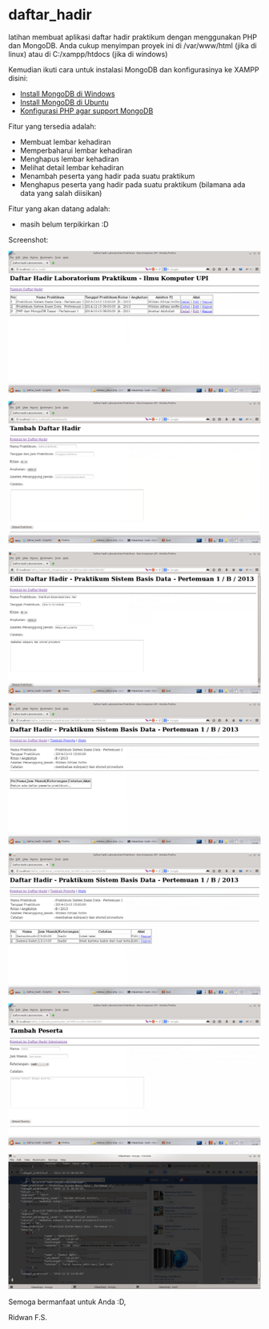 daftar_hadir
============

latihan membuat aplikasi daftar hadir praktikum dengan menggunakan PHP dan MongoDB. Anda cukup menyimpan proyek ini di /var/www/html (jika di linux) atau di C:/xampp/htdocs (jika di windows)

Kemudian ikuti cara untuk instalasi MongoDB dan konfigurasinya ke XAMPP disini:  

* [Install MongoDB di Windows](http://www.candra.web.id/2014/03/02/cara-install-mongodb-di-windows/)
* [Install MongoDB di Ubuntu](http://awansembilan.blogspot.com/2011/04/install-mongodb-dengan-xampp-di-ubuntu.html)
* [Konfigurasi PHP agar support MongoDB](http://www.candra.web.id/2014/03/05/konfigurasi-php-agar-support-mongodb/)

Fitur yang tersedia adalah:

- Membuat lembar kehadiran
- Memperbaharui lembar kehadiran
- Menghapus lembar kehadiran
- Melihat detail lembar kehadiran
- Menambah peserta yang hadir pada suatu praktikum
- Menghapus peserta yang hadir pada suatu praktikum (bilamana ada data yang salah diisikan)

Fitur yang akan datang adalah:

- masih belum terpikirkan :D

Screenshot:

![](https://github.com/Danboru/Daftar_Hadir/blob/master/assets/screenshot/Selection_007.png)

![](https://github.com/Danboru/Daftar_Hadir/blob/master/assets/screenshot/Selection_008.png)

![](https://github.com/Danboru/Daftar_Hadir/blob/master/assets/screenshot/Selection_009.png)

![](https://github.com/Danboru/Daftar_Hadir/blob/master/assets/screenshot/Selection_010.png)

![](https://github.com/Danboru/Daftar_Hadir/blob/master/assets/screenshot/Selection_011.png)

![](https://github.com/Danboru/Daftar_Hadir/blob/master/assets/screenshot/Selection_012.png)

![](https://github.com/Danboru/Daftar_Hadir/blob/master/assets/screenshot/Selection_013.png)

Semoga bermanfaat untuk Anda :D,

Ridwan F.S.
